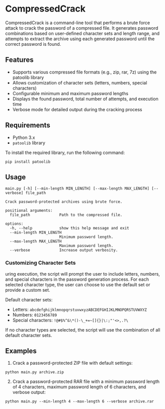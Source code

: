 # CompressedCrack

CompressedCrack is a command-line tool that performs a brute force attack to crack the password of a compressed file. It generates password combinations based on user-defined character sets and length range, and attempts to extract the archive using each generated password until the correct password is found.

## Features

- Supports various compressed file formats (e.g., zip, rar, 7z) using the patoolib library
- Allows customization of character sets (letters, numbers, special characters)
- Configurable minimum and maximum password lengths
- Displays the found password, total number of attempts, and execution time
- Verbose mode for detailed output during the cracking process

## Requirements

- Python 3.x
- `patoolib` library

To install the required library, run the following command:

```
pip install patoolib
```

## Usage

```
main.py [-h] [--min-length MIN_LENGTH] [--max-length MAX_LENGTH] [--verbose] file_path

Crack password-protected archives using brute force.

positional arguments:
  file_path             Path to the compressed file.

options:
  -h, --help            show this help message and exit
  --min-length MIN_LENGTH
                        Minimum password length.
  --max-length MAX_LENGTH
                        Maximum password length.
  --verbose             Increase output verbosity.

```

### Customizing Character Sets

uring execution, the script will prompt the user to include letters, numbers, and special characters in the password generation process. For each selected character type, the user can choose to use the default set or provide a custom set.

Default character sets:

- Letters: `abcdefghijklmnopqrstuvwxyzABCDEFGHIJKLMNOPQRSTUVWXYZ`
- Numbers: `0123456789`
- Special characters: `!@#$%^&\*()-\_+=~[]{}|\:;"'<>,.?\`

If no character types are selected, the script will use the combination of all default character sets.

## Examples

1. Crack a password-protected ZIP file with default settings:

```
python main.py archive.zip
```

2. Crack a password-protected RAR file with a minimum password length of 4 characters, maximum password length of 6 characters, and verbose output:

```
python main.py --min-length 4 --max-length 6 --verbose archive.rar
```
